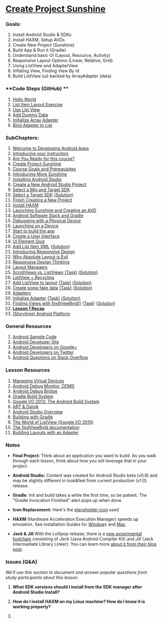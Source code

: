 # [Create Project Sunshine](https://www.udacity.com/course/viewer#!/c-ud853/l-1395568821/m-1601259306)

### **Goals**:
1. Install Android Studio & SDKs
2. Install HAXM, Setup AVDs
3. Create New Project (Sunshine)
4. Build App & Run it (Gradle)
5. Understand basic UI (Layout, Resource, Activity)
6. Responsive Layout Options (Linear, Relative, Grid)
7. Using ListView and AdapterView
8. Inflating View, Finding View By Id
9. Build ListView (ui) backed by ArrayAdapter (data)

### **Code Steps (GitHub) **
1. [Hello World](https://github.com/udacity/Sunshine/tree/1.01-hello-world)
2. [List Item Layout Exercise](https://github.com/udacity/Sunshine/tree/1.02-list-item-layout)
3. [Use List View](https://github.com/udacity/Sunshine/tree/1.03-use-list-view)
4. [Add Dummy Data](https://github.com/udacity/Sunshine/tree/1.04-add-dummy-data)
5. [Initialize Array Adapter](https://github.com/udacity/Sunshine/tree/1.05-initialize-array-adapter)
6. [Bind Adapter to List](https://github.com/udacity/Sunshine/tree/1.06-bind-adapter-to-list-view)

### **SubChapters**:

1. [Welcome to Developing Android Apps](https://www.udacity.com/course/viewer#!/c-ud853/l-1395568821/m-1643858568)
2. [Introducing your instructors](https://www.udacity.com/course/viewer#!/c-ud853/l-1395568821/e-2162698696/m-2205438564)
3. [Are You Ready for this course?](https://www.udacity.com/course/viewer#!/c-ud853/l-1395568821/e-2162698696/m-2205438564)
4. [Create Project Sunshine](https://www.udacity.com/course/viewer#!/c-ud853/l-1395568821/m-1582488682)
5. [Course Goals and Prerequisites](https://www.udacity.com/course/viewer#!/c-ud853/l-1395568821/m-1601259306)
6. [Introducing More Sunshine](https://www.udacity.com/course/viewer#!/c-ud853/l-1395568821/m-1601259307)
7. [Installing Android Studio](https://www.udacity.com/course/viewer#!/c-ud853/l-1395568821/e-1395668582/m-1395668583)
8. [Create a New Android Studio Project](https://www.udacity.com/course/viewer#!/c-ud853/l-1395568821/m-1589778713)
9. [Select a Min and Target SDK](https://www.udacity.com/course/viewer#!/c-ud853/l-1395568821/m-1643858570)
10. [Select a Target SDK](https://www.udacity.com/course/viewer#!/c-ud853/l-1395568821/e-1395668585/m-1395668586) [(*Solution*)](https://www.udacity.com/course/viewer#!/c-ud853/l-1395568821/e-1395668585/m-1395668587)
11. [Finish Creating a New Project](https://www.udacity.com/course/viewer#!/c-ud853/l-1395568821/e-1660548623/m-1660548624)
12. [Install HAXM](https://www.udacity.com/course/viewer#!/c-ud853/l-1395568821/m-2001148615)
13. [Launching Sunshine and Creating an AVD](https://www.udacity.com/course/viewer#!/c-ud853/l-1395568821/m-1601259311)
14. [Android Software Stack and Gradle](https://www.udacity.com/course/viewer#!/c-ud853/l-1395568821/m-1395668588)
15. [Debugging with a Physical Device](https://www.udacity.com/course/viewer#!/c-ud853/l-1395568821/e-1588688602/m-1588688603)
16. [Launching on a Device](https://www.udacity.com/course/viewer#!/c-ud853/l-1395568821/m-1643858571)
17. [Start to build the app](https://www.udacity.com/course/viewer#!/c-ud853/l-1395568821/m-1647298623)
18. [Create a User Interface](https://www.udacity.com/course/viewer#!/c-ud853/l-1395568821/m-1647298624)
19. [UI Element Quiz](https://www.udacity.com/course/viewer#!/c-ud853/l-1395568821/e-1647298625/m-1647298626)
20. [Add List Item XML](https://www.udacity.com/course/viewer#!/c-ud853/l-1395568821/e-1395668589/m-1399748571) ([*Solution*](https://www.udacity.com/course/viewer#!/c-ud853/l-1395568821/e-1395668589/m-1395668590))
21. [Introducing Responsive Design](https://www.udacity.com/course/viewer#!/c-ud853/l-1395568821/m-1647298628)
22. [Why Absolute Layout is Evil](https://www.udacity.com/course/viewer#!/c-ud853/l-1395568821/m-1601259312)
23. [Responsive Design Thinking](https://www.udacity.com/course/viewer#!/c-ud853/l-1395568821/m-1645248620)
24. [Layout Managers](https://www.udacity.com/course/viewer#!/c-ud853/l-1395568821/m-1645248621)
25. [ScrollViews vs. ListViews](https://www.udacity.com/course/viewer#!/c-ud853/l-1395568821/e-1395668591/m-1395668592) [(Task)](https://www.udacity.com/course/viewer#!/c-ud853/l-1395568821/e-1395668591/m-1402878722) [(*Solution*)](https://www.udacity.com/course/viewer#!/c-ud853/l-1395568821/e-1395668591/m-1395668593)
26. [ListView + Recycling](https://www.udacity.com/course/viewer#!/c-ud853/l-1395568821/m-1601259313)
27. [Add ListView to layout](https://www.udacity.com/course/viewer#!/c-ud853/l-1395568821/e-1395668594/m-1399748573) [(Task)](https://www.udacity.com/course/viewer#!/c-ud853/l-1395568821/e-1395668594/m-1402878724) [(*Solution*)](https://www.udacity.com/course/viewer#!/c-ud853/l-1395568821/e-1395668594/m-1395668595)
28. [Create some fake data](https://www.udacity.com/course/viewer#!/c-ud853/l-1395568821/e-1395668596/m-1399748575) [(Task)](https://www.udacity.com/course/viewer#!/c-ud853/l-1395568821/e-1395668596/m-1402878726) [(*Solution*)](https://www.udacity.com/course/viewer#!/c-ud853/l-1395568821/e-1395668596/m-1395668597)
29. [Adapters](https://www.udacity.com/course/viewer#!/c-ud853/l-1395568821/m-1604029757)
30. [Initialize Adapter](https://www.udacity.com/course/viewer#!/c-ud853/l-1395568821/e-1395668598/m-1395668599) [(Task)](https://www.udacity.com/course/viewer#!/c-ud853/l-1395568821/e-1395668598/m-1402878728) [(*Solution*)](https://www.udacity.com/course/viewer#!/c-ud853/l-1395568821/e-1395668598/m-1395668600)
31. [Finding Views with findViewById()](https://www.udacity.com/course/viewer#!/c-ud853/l-1395568821/e-1395668601/m-1395668602) ([Task](https://www.udacity.com/course/viewer#!/c-ud853/l-1395568821/e-1395668601/m-1402878730)) (*[Solution](https://www.udacity.com/course/viewer#!/c-ud853/l-1395568821/e-1395668601/m-1395668603)*)
32. **[Lesson 1 Recap](https://www.udacity.com/course/viewer#!/c-ud853/l-1395568821/e-1395668601/m-1395668603)**
33. [(Storytime) Android Platform](https://www.udacity.com/course/viewer#!/c-ud853/l-1395568821/m-1638718772)

### **General Resources**
1. [Android Sample Code](http://developer.android.com/samples/index.html)
2. [Android Developer Site](http://developer.android.com/index.html)
3. [Android Developers on Google+](https://plus.google.com/+AndroidDevelopers)
4. [Android Developers on Twitter](https://twitter.com/AndroidDev)
5. [Android Questions on Stack Overflow](http://stackoverflow.com/questions/tagged/android)


### **Lesson Resources**
1. [Managing Virtual Devices](http://developer.android.com/tools/devices/index.html)
2. [Android Debug Monitor, DDMS](http://developer.android.com/tools/debugging/ddms.html)
3. [Android Debug Bridge](http://developer.android.com/tools/help/adb.html)
4. [Gradle Build System](http://gradle.org/)
5. [Google I/O 2013: The Android Build System](https://www.youtube.com/watch?v=LCJAgPkpmR0)
6. [ART & Dalvik](http://source.android.com/devices/tech/dalvik/)
7. [Android Studio Overview](http://developer.android.com/tools/studio/index.html)
8. [Building with Gradle](http://developer.android.com/sdk/installing/studio-build.html)
9. [The World of ListView (Google I/O 2010)](https://www.youtube.com/watch?v=wDBM6wVEO70)
10. [The findViewById documentation](http://developer.android.com/reference/android/view/View.html#findViewById)
11. [Building Layouts with an Adapter](http://developer.android.com/guide/topics/ui/declaring-layout.html#FillingTheLayout)


### **Notes**

* **Final Project:** Think about an application you want to build. As you walk through each lesson, think about how you will leverage that in your project.

* **Android Studio:** Content was created for Android Studio beta (v0.8) and may be slightly different in look&feel from current production (v1.0) release.

* **Gradle**: Init and build takes a while the first time, so be patient. The "Gradle Invocation Finished" alert pops up when done.
* **Icon Replacement:** Here's the [placeholder icon](https://s3.amazonaws.com/content.udacity-data.com/course/ud853/ic_launcher.png) used

* **HAXM** (Hardware Acceleration Execution Manager) speeds up emulation. See installation Guides for [Window](https://software.intel.com/en-us/android/articles/installation-instructions-for-intel-hardware-accelerated-execution-manager-windows)s and [Mac](https://software.intel.com/en-us/android/articles/installation-instructions-for-intel-hardware-accelerated-execution-manager-mac-os-x).

* **Jack & Jill** With the Lollipop release, there is a [new experimental toolchain](http://tools.android.com/tech-docs/jackandjill) consisting of *Jack* (Java Android Compiler Kit) and *Jill* (Jack Intermediate Library Linker). You can learn more [about it from their blog post](http://android-developers.blogspot.com/2014/12/hello-world-meet-our-new-experimental.html).


### **Issues (Q&A)**

*We'll use this section to document and answer popular questions from study participants about this lesson.*

1. **What SDK versions should I install from the SDK manager after Android Studio Install?**

2. **How do I install HAXM on my Linux machine? How do I know it is working properly?**

3.



